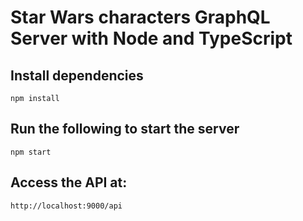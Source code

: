 # Star Wars characters GraphQL Server with Node and TypeScript

## Install dependencies
```
npm install
```

## Run the following to start the server
```
npm start
```

## Access the API at:
```
http://localhost:9000/api
```
